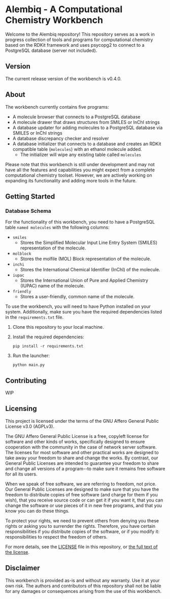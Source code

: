 # Alembiq - A Computational Chemistry Workbench

Welcome to the Alembiq repository! This repository serves as a work in progress collection of tools and programs for computational chemistry based on the RDKit framework and uses psycopg2 to connect to a PostgreSQL database (server not included).

## Version

The current release version of the workbench is v0.4.0.

## About

The workbench currently contains five programs:
- A molecule browser that connects to a PostgreSQL database
- A molecule drawer that draws structures from SMILES or InChI strings
- A database updater for adding molecules to a PostgreSQL database via SMILES or InChI strings
- A database discrepancy checker and resolver
- A database initializer that connects to a database and creates an RDKit compatible table (`molecules`) with an ethanol molecule added.
   - The initializer will wipe any existing table called `molecules`

Please note that this workbench is still under development and may not have all the features and capabilities you might expect from a complete computational chemistry toolset. However, we are actively working on expanding its functionality and adding more tools in the future.

## Getting Started

### Database Schema

For the functionality of this workbench, you need to have a PostgreSQL table `named molecules` with the following columns:

- `smiles`
    - Stores the Simplified Molecular Input Line Entry System (SMILES) representation of the molecule.
- `molblock`
    - Stores the molfile (MOL) Block representation of the molecule.
- `inchi`
    - Stores the International Chemical Identifier (InChI) of the molecule.
- `iupac`
    - Stores the International Union of Pure and Applied Chemistry (IUPAC) name of the molecule.
- `friendly`
    - Stores a user-friendly, common name of the molecule.

To use the workbench, you will need to have Python installed on your system. Additionally, make sure you have the required dependencies listed in the `requirements.txt` file.

1. Clone this repository to your local machine.
2. Install the required dependencies:

   ```
   pip install -r requirements.txt
   ```

3. Run the launcher:

   ```
   python main.py
   ```

## Contributing

WIP

## Licensing

This project is licensed under the terms of the GNU Affero General Public License v3.0 (AGPLv3).

The GNU Affero General Public License is a free, copyleft license for software and other kinds of works, specifically designed to ensure cooperation with the community in the case of network server software. The licenses for most software and other practical works are designed to take away your freedom to share and change the works. By contrast, our General Public Licenses are intended to guarantee your freedom to share and change all versions of a program--to make sure it remains free software for all its users.

When we speak of free software, we are referring to freedom, not price. Our General Public Licenses are designed to make sure that you have the freedom to distribute copies of free software (and charge for them if you wish), that you receive source code or can get it if you want it, that you can change the software or use pieces of it in new free programs, and that you know you can do these things.

To protect your rights, we need to prevent others from denying you these rights or asking you to surrender the rights. Therefore, you have certain responsibilities if you distribute copies of the software, or if you modify it: responsibilities to respect the freedom of others.

For more details, see the [LICENSE](./LICENSE) file in this repository, or [the full text of the license](https://www.gnu.org/licenses/agpl-3.0.en.html).


## Disclaimer

This workbench is provided as-is and without any warranty. Use it at your own risk. The authors and contributors of this repository shall not be liable for any damages or consequences arising from the use of this workbench.
